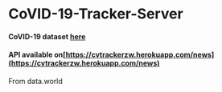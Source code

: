 # CoVID-19-Tracker-Server

#### CoVID-19 dataset [here](https://data.world/dony-chins/corona-virus)

#### API available on[https://cvtrackerzw.herokuapp.com/news](https://cvtrackerzw.herokuapp.com/news)
From data.world
